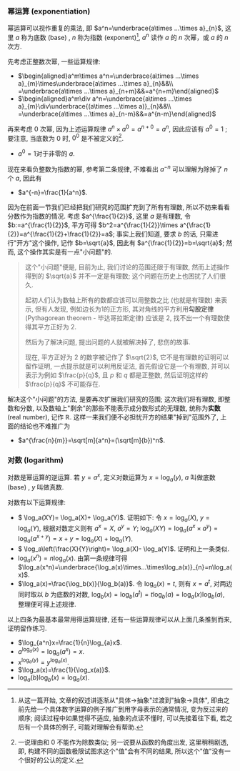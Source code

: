 ### 幂运算 (exponentiation)

幂运算可以视作重复的乘法, 即 $a^n=\underbrace{a\times ...\times a}_{n}$, 这里 $a$ 称为底数 (base) , $n$ 称为指数 (exponent)[^1], $a^n$ 读作 $a$ 的 $n$ 次幂，或 $a$ 的 $n$ 次方.

先考虑正整数次幂, 一些运算规律:

-  $\begin{aligned}a^m\times a^n=\underbrace{a\times ...\times a}_{m}\times\underbrace{a\times ...\times a}_{n}&&\\
  =\underbrace{a\times ...\times a}_{n+m}&&=a^{n+m}\end{aligned}$
-  $\begin{aligned}a^m\div a^n=\underbrace{a\times ...\times a}_{m}\div\underbrace{(a\times ...\times a)}_{n}&&\\
  =\underbrace{a\times ...\times a}_{n-m}&&=a^{n-m}\end{aligned}$

再来考虑 $0$ 次幂, 因为上述运算规律 $a^n\times a^0=a^{n+0}=a^n$, 因此应该有 $a^0=1$ ; 要注意, 当底数为 $0$ 时, $0^0$ 是不被定义的[^2].

- $a^0=1$对于非零的 $a$. 

现在来看负整数为指数的幂, 参考第二条规律, 不难看出 $a^{-n}$ 可以理解为除掉了 $n$ 个 $a$, 因此有

- $a^{-n}=\frac{1}{a^n}$.

因为在前面一节我们已经把我们研究的范围扩充到了所有有理数, 所以不妨来看看分数作为指数的情况. 考虑 $a^{\frac{1}{2}}$, 这里 $a$ 是有理数, 令 $b:=a^{\frac{1}{2}}$, 平方可得 $b^2=a^{\frac{1}{2}}\times a^{\frac{1}{2}}=a^{\frac{1}{2}+\frac{1}{2}}=a$; 事实上我们知道, 要求 $b$ 的话, 只需进行"开方"这个操作, 记作 $b=\sqrt{a}$, 因此有 $a^{\frac{1}{2}}=b=\sqrt{a}$; 然而, 这个操作其实是有一点"小问题"的.

>  这个"小问题"便是, 目前为止, 我们讨论的范围还限于有理数, 然而上述操作得到的 $\sqrt{a}$ 并不一定是有理数; 这个问题在历史上也困扰了人们很久.
>
>  起初人们认为数轴上所有的数都应该可以用整数之比 (也就是有理数) 来表示, 但有人发现, 例如边长为1的正方形, 其对角线的平方利用**勾股定律** (Pythagorean theorem - 毕达哥拉斯定律) 应该是 $2$, 找不出一个有理数使得其平方正好为 $2$.
>
>  然后为了解决问题, 提出问题的人就被解决掉了, 悲伤的故事.
>
>  现在, 平方正好为 $2$ 的数字被记作了 $\sqrt{2}$, 它不是有理数的证明可以留作证明, 一点提示就是可以利用反证法, 首先假设它是一个有理数, 并可以表示为例如 $\frac{p}{q}$, 且 $p$ 和 $q$ 都是正整数, 然后证明这样的 $\frac{p}{q}$ 不可能存在.

解决这个"小问题"的方法, 是要再次扩展我们研究的范围; 这次我们将有理数, 即整数和分数, 以及数轴上"剩余"的那些不能表示成分数形式的无理数, 统称为**实数** (real number), 记作 $\mathbb{R}$. 这样一来我们便不必担忧开方的结果"掉到"范围外了, 上面的结论也不难推广为

-   $a^{\frac{n}{m}}=\sqrt[m]{a^n}=(\sqrt[m]{b})^n$.

### 对数 (logarithm)

对数是幂运算的逆运算. 若 $y=a^x$, 定义对数运算为 $x=\log_a(y)$, $a$ 叫做底数 (base) , $y$ 叫做真数.

对数有以下运算规律:

-  $ \log_a(XY)= \log_a(X)+ \log_a(Y)$. 证明如下:
  令 $x=\log_a(X)$,  $y=\log_a(Y)$, 根据对数定义则有 $a^x=X$, $a^y=Y$; $\log_a(XY)=\log_a(a^x\times a^y)=\log_a(a^{x+y})=x+y=\log_a(X)+ \log_a(Y)$.
-  $ \log_a\left(\frac{X}{Y}\right)= \log_a(X)- \log_a(Y)$. 证明和上一条类似.
-  $\log_a(x^n)=n\log_a(x)$.
  由第一条规律可得 $\log_a(x^n)=\underbrace{\log_a(x)\times...\times\log_a(x)}_{n}=n\log_a(x)$.
-  $\log_a(x)=\frac{\log_b(x)}{\log_b(a)}$.
  令 $\log_a(x)=t$, 则有 $x=a^t$, 对两边同时取以 $b$ 为底数的对数, $\log_b(x)=\log_b(a^t)=t\log_b(a)=\log_a(x)\log_b(a)$, 整理便可得上述规律.

以上四条为最基本最常用得运算规律, 还有一些运算规律可以从上面几条推到而来, 证明留作练习.

-  $\log_{a^n}x=\frac{1}{n}\log_{a}x$.
-  $a^{\log_a(x)}=\log_a(a^x)=x$.
-  $x^{\log_a(y)}=y^{\log_a(x)}$.
-  $\log_a(x)=\frac{1}{\log_x(a)}$.
-  $\log_a(b)\log_b(x)=\log_a(x)$.

[^1]: 从这一篇开始, 文章的叙述讲逐渐从"具体→抽象"过渡到"抽象→具体", 即由之前先给一个具体数字运算的例子推广到用字母表示的通常情况, 变为反过来的顺序; 阅读过程中如果觉得不适应, 抽象的点读不懂时, 可以先接着往下看, 若之后有一个具体的例子, 可能对理解会有帮助.
[^2]:一说理由和 $0$ 不能作为除数类似; 另一说要从函数的角度出发, 这里稍稍剧透, 即, 构建不同的函数极限试图求这个"值"会有不同的结果, 所以这个"值"没有一个很好的公认的定义.